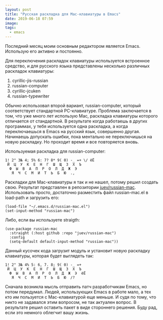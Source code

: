 ```yaml
---
layout: post
title: "Русская раскладка для Mac-клавиатуры в Emacs"
date: 2019-06-18 07:59
image:
tags:
  - emacs
---
```

Последний месяц моим основным редактором является Emacs. Использую его активно и постоянно.

Для переключения раскладок клавиатуры используется встроенное средство, и для русского языка представлены несколько различных раскладок клавиатуры:

1. cyrillic-jis-russian
1. russian-computer
1. cyrillic-jcuken
1. russian-typewriter

Обычно использовал второй вариант, russian-computer, который соответствует стандартной PC-клавиатуре. Проблема заключается в том, что уже много лет использую Mac, раскладка клавиатуры которого отличается от стандартной. В результате когда работаешь в других программах, у тебя используется одна раскладка, а когда переключаешься в Emacs на русский язык, совершенно другая. Начинаешь допускать ошибки, пока ментально не переключишься на новую раскладку. Но проходит время и все повторяется вновь.

Используемая раскладка для russian-computer:

    1! 2" 3№ 4; 5% 6: 7? 8* 9( 0) -_ =+ \/ ёЁ
     Й  Ц  У  К  Е  Н  Г  Ш  Щ  З  Х  Ъ
      Ф  Ы  В  А  П  Р  О  Л  Д  Ж  Э
       Я  Ч  С  М  И  Т  Ь  Б  Ю  .,

Раскладки для Mac-клавиатуры я так и не нашел, потому решил создать свою. Результат представлен в репозитории [juev/russian-mac](https://github.com/juev/russian-mac). Использовать просто, достаточно разместить файл russian-mac.el в load-path и загрузить его:

    (load-file "~/.emacs.d/russian-mac.el")
    (set-input-method "russian-mac")

Либо, если вы используете straigth:

    (use-package russian-mac
      :straight (:host github :repo "juev/russian-mac")
      :config
      (setq-default default-input-method "russian-mac"))

Данный кусочек кода загрузит модуль и установит новую раскладку клавиатуры, которая будет выглядеть так:

    1! 2" 3№ 4% 5: 6, 7. 8; 9( 0) -_ =+
     Й  Ц  У  К  Е  Н  Г  Ш  Щ  З  Х  Ъ
      Ф  Ы  В  А  П  Р  О  Л  Д  Ж  Э  ёЁ
       Я  Ч  С  М  И  Т  Ь  Б  Ю  /?

Сначала возникла мысль отправить патч разработчикам Emacs, но потом передумал. Людей, использующих Emacs в работе мало, а тех кто им пользуется с Mac-клавиатурой еще меньше. И судя по тому, что никто не задавался этим вопросом, не так актуален вопрос. В результате решил оставить пакет в виде стороннего решения. Буду рад, если это немного облегчит вашу жизнь.
